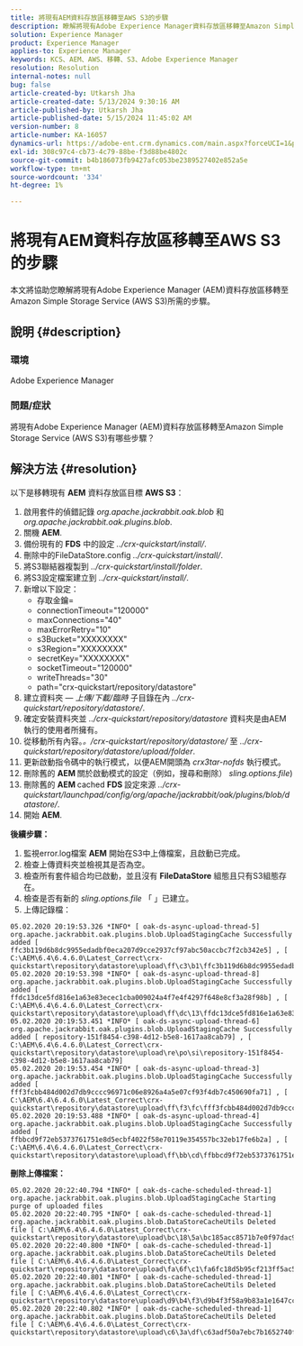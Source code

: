 ```yaml
---
title: 將現有AEM資料存放區移轉至AWS S3的步驟
description: 瞭解將現有Adobe Experience Manager資料存放區移轉至Amazon Simple Storage Service (AWS S3)的步驟。
solution: Experience Manager
product: Experience Manager
applies-to: Experience Manager
keywords: KCS、AEM、AWS、移轉、S3、Adobe Experience Manager
resolution: Resolution
internal-notes: null
bug: false
article-created-by: Utkarsh Jha
article-created-date: 5/13/2024 9:30:16 AM
article-published-by: Utkarsh Jha
article-published-date: 5/15/2024 11:45:02 AM
version-number: 8
article-number: KA-16057
dynamics-url: https://adobe-ent.crm.dynamics.com/main.aspx?forceUCI=1&pagetype=entityrecord&etn=knowledgearticle&id=4e85f866-0b11-ef11-9f8a-6045bd006704
exl-id: 308c97c4-cb73-4c79-88be-f3d88be4802c
source-git-commit: b4b186073fb9427afc053be2389527402e852a5e
workflow-type: tm+mt
source-wordcount: '334'
ht-degree: 1%

---
```


# 將現有AEM資料存放區移轉至AWS S3的步驟


本文將協助您瞭解將現有Adobe Experience Manager (AEM)資料存放區移轉至Amazon Simple Storage Service (AWS S3)所需的步驟。

## 說明 {#description}


### 環境

Adobe Experience Manager



### 問題/症狀

將現有Adobe Experience Manager (AEM)資料存放區移轉至Amazon Simple Storage Service (AWS S3)有哪些步驟？


## 解決方法 {#resolution}


以下是移轉現有 <b>AEM</b> 資料存放區目標 <b>AWS S3</b>：

1. 啟用套件的偵錯記錄 *org.apache.jackrabbit.oak.blob* 和 *org.apache.jackrabbit.oak.plugins.blob*.
2. 關機 <b>AEM</b>.
3. 備份現有的 <b>FDS</b> 中的設定 *../crx-quickstart/install/*.
4. 刪除中的FileDataStore.config *../crx-quickstart/install/*.
5. 將S3聯結器複製到 *../crx-quickstart/install/folder*.
6. 將S3設定檔案建立到 *../crx-quickstart/install/*.
7. 新增以下設定： 
   - 存取金鑰=
   - connectionTimeout=&quot;120000&quot;
   - maxConnections=&quot;40&quot;
   - maxErrorRetry=&quot;10&quot;
   - s3Bucket=&quot;XXXXXXXX&quot;
   - s3Region=&quot;XXXXXXXX&quot;
   - secretKey=&quot;XXXXXXXX&quot;
   - socketTimeout=&quot;120000&quot;
   - writeThreads=&quot;30&quot;
   - path=&quot;crx-quickstart/repository/datastore&quot;
8. 建立資料夾 —  *上傳/下載/臨時* 子目錄在內 *../crx-quickstart/repository/datastore/*.
9. 確定安裝資料夾並 *../crx-quickstart/repository/datastore* 資料夾是由AEM執行的使用者所擁有。
10. 從移動所有內容。*。/crx-quickstart/repository/datastore/* 至 *../crx-quickstart/repository/datastore/upload/folder*.
11. 更新啟動指令碼中的執行模式，以便AEM開頭為 *crx3tar-nofds* 執行模式。
12. 刪除舊的 <b>AEM </b>關於啟動模式的設定（例如，搜尋和刪除） *sling.options.file*)
13. 刪除舊的 <b>AEM </b>cached <b>FDS </b>設定來源 *../crx-quickstart/launchpad/config/org/apache/jackrabbit/oak/plugins/blob/datastore/*.
14. 開始 <b>AEM</b>.


<b>後續步驟：</b>

1. 監視error.log檔案 <b>AEM</b> 開始在S3中上傳檔案，且啟動已完成。
2. 檢查上傳資料夾並檢視其是否為空。
3. 檢查所有套件組合均已啟動，並且沒有 <b>FileDataStore</b> 組態且只有S3組態存在。
4. 檢查是否有新的 *sling.options.file* 「 」已建立。
5. 上傳記錄檔：





```
05.02.2020 20:19:53.326 *INFO* [ oak-ds-async-upload-thread-5]  org.apache.jackrabbit.oak.plugins.blob.UploadStagingCache Successfully added [ ffc3b119d6b8dc9955edadbf0eca207d9cce2937cf97abc50accbc7f2cb342e5] , [ C:\AEM\6.4\6.4.6.0\Latest_Correct\crx-quickstart\repository\datastore\upload\ff\c3\b1\ffc3b119d6b8dc9955edadbf0eca207d9cce2937cf97abc50accbc7f2cb342e5] 
05.02.2020 20:19:53.398 *INFO* [ oak-ds-async-upload-thread-8]  org.apache.jackrabbit.oak.plugins.blob.UploadStagingCache Successfully added [ ffdc13dce5fd816e1a63e83ecec1cba009024a4f7e4f4297f648e8cf3a28f98b] , [ C:\AEM\6.4\6.4.6.0\Latest_Correct\crx-quickstart\repository\datastore\upload\ff\dc\13\ffdc13dce5fd816e1a63e83ecec1cba009024a4f7e4f4297f648e8cf3a28f98b] 
05.02.2020 20:19:53.451 *INFO* [ oak-ds-async-upload-thread-6]  org.apache.jackrabbit.oak.plugins.blob.UploadStagingCache Successfully added [ repository-151f8454-c398-4d12-b5e8-1617aa8cab79] , [ C:\AEM\6.4\6.4.6.0\Latest_Correct\crx-quickstart\repository\datastore\upload\re\po\si\repository-151f8454-c398-4d12-b5e8-1617aa8cab79] 
05.02.2020 20:19:53.454 *INFO* [ oak-ds-async-upload-thread-3]  org.apache.jackrabbit.oak.plugins.blob.UploadStagingCache Successfully added [ fff3fcbb484d002d7db9cccc96971c06e8926a4a5e07cf93f4db7c450690fa71] , [ C:\AEM\6.4\6.4.6.0\Latest_Correct\crx-quickstart\repository\datastore\upload\ff\f3\fc\fff3fcbb484d002d7db9cccc96971c06e8926a4a5e07cf93f4db7c450690fa71] 
05.02.2020 20:19:53.488 *INFO* [ oak-ds-async-upload-thread-4]  org.apache.jackrabbit.oak.plugins.blob.UploadStagingCache Successfully added [ ffbbcd9f72eb5373761751e8d5ecbf4022f58e70119e354557bc32eb17fe6b2a] , [ C:\AEM\6.4\6.4.6.0\Latest_Correct\crx-quickstart\repository\datastore\upload\ff\bb\cd\ffbbcd9f72eb5373761751e8d5ecbf4022f58e70119e354557bc32eb17fe6b2a]
```


<b>刪除上傳檔案：</b>




```
05.02.2020 20:22:40.794 *INFO* [ oak-ds-cache-scheduled-thread-1]  org.apache.jackrabbit.oak.plugins.blob.UploadStagingCache Starting purge of uploaded files
05.02.2020 20:22:40.795 *INFO* [ oak-ds-cache-scheduled-thread-1]  org.apache.jackrabbit.oak.plugins.blob.DataStoreCacheUtils Deleted file [ C:\AEM\6.4\6.4.6.0\Latest_Correct\crx-quickstart\repository\datastore\upload\bc\18\5a\bc185acc8571b7e0f97dac92b0285fe248004909c3d8264e03cfb2a8101bada6] 
05.02.2020 20:22:40.800 *INFO* [ oak-ds-cache-scheduled-thread-1]  org.apache.jackrabbit.oak.plugins.blob.DataStoreCacheUtils Deleted file [ C:\AEM\6.4\6.4.6.0\Latest_Correct\crx-quickstart\repository\datastore\upload\fa\6f\c1\fa6fc18d5b95cf213ff5ac5d9eb0fed7c61310ac2c373ca2cbf187844bf39c24] 
05.02.2020 20:22:40.801 *INFO* [ oak-ds-cache-scheduled-thread-1]  org.apache.jackrabbit.oak.plugins.blob.DataStoreCacheUtils Deleted file [ C:\AEM\6.4\6.4.6.0\Latest_Correct\crx-quickstart\repository\datastore\upload\d9\b4\f3\d9b4f3f58a9b83a1e1647cc23b77d672836171afdccbbbd8726f480b741a4c2e] 
05.02.2020 20:22:40.802 *INFO* [ oak-ds-cache-scheduled-thread-1]  org.apache.jackrabbit.oak.plugins.blob.DataStoreCacheUtils Deleted file [ C:\AEM\6.4\6.4.6.0\Latest_Correct\crx-quickstart\repository\datastore\upload\c6\3a\df\c63adf50a7ebc7b1652740fb8be9b72f5b76d22477f0d411becab2f8eeceb70b]
```
